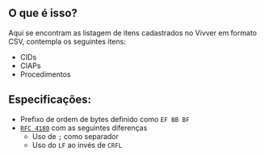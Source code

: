 ## O que é isso?

Aqui se encontram as listagem de itens cadastrados no Vivver em formato CSV, contempla os seguintes itens:

- CIDs
- CIAPs
- Procedimentos

## Especificações:

- Prefixo de ordem de bytes definido como `EF BB BF`
- [`RFC 4180`](https://www.ietf.org/rfc/rfc4180.txt) com as seguintes diferenças
  - Uso de `;` como separador
  - Uso do `LF` ao invés de `CRFL`
